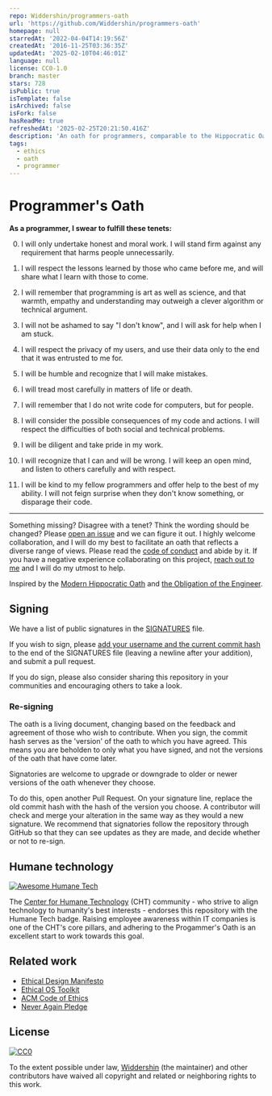 ```yaml
---
repo: Widdershin/programmers-oath
url: 'https://github.com/Widdershin/programmers-oath'
homepage: null
starredAt: '2022-04-04T14:19:56Z'
createdAt: '2016-11-25T03:36:35Z'
updatedAt: '2025-02-10T04:46:01Z'
language: null
license: CC0-1.0
branch: master
stars: 728
isPublic: true
isTemplate: false
isArchived: false
isFork: false
hasReadMe: true
refreshedAt: '2025-02-25T20:21:50.416Z'
description: 'An oath for programmers, comparable to the Hippocratic Oath'
tags:
  - ethics
  - oath
  - programmer
---
```


# Programmer's Oath

**As a programmer, I swear to fulfill these tenets:**

0. I will only undertake honest and moral work. I will stand firm against any requirement that harms people unnecessarily.

1. I will respect the lessons learned by those who came before me, and will share what I learn with those to come.

2. I will remember that programming is art as well as science, and that warmth, empathy and understanding may outweigh a clever algorithm or technical argument.

3. I will not be ashamed to say "I don't know", and I will ask for help when I am stuck.

4. I will respect the privacy of my users, and use their data only to the end that it was entrusted to me for.

5. I will be humble and recognize that I will make mistakes.

6. I will tread most carefully in matters of life or death.

7. I will remember that I do not write code for computers, but for people.

8. I will consider the possible consequences of my code and actions. I will respect the difficulties of both social and technical problems.

9. I will be diligent and take pride in my work.

10. I will recognize that I can and will be wrong. I will keep an open mind, and listen to others carefully and with respect.

11. I will be kind to my fellow programmers and offer help to the best of my ability. I will not feign surprise when they don't know something, or disparage their code.

------

Something missing? Disagree with a tenet? Think the wording should be changed? Please [open an issue](https://github.com/Widdershin/programmers-oath/issues/new) and we can figure it out. I highly welcome collaboration, and I will do my best to facilitate an oath that reflects a diverse range of views. Please read the [code of conduct](https://github.com/Widdershin/programmers-oath/blob/master/CODE_OF_CONDUCT.md) and abide by it. If you have a negative experience collaborating on this project, [reach out to me](mailto:ncwjohnstone@gmail.com) and I will do my utmost to help.

Inspired by the [Modern Hippocratic Oath](https://en.wikipedia.org/wiki/Hippocratic_Oath#Modern_version) and [the Obligation of the Engineer](https://en.wikipedia.org/wiki/Engineer's_Ring#The_Obligation_of_The_Engineer).

## Signing

We have a list of public signatures in the [SIGNATURES](https://github.com/Widdershin/programmers-oath/blob/master/SIGNATURES) file.

If you wish to sign, please [add your username and the current commit hash](https://github.com/Widdershin/programmers-oath/edit/master/SIGNATURES) to the end of the SIGNATURES file (leaving a newline after your addition), and submit a pull request.

If you do sign, please also consider sharing this repository in your communities and encouraging others to take a look.

### Re-signing

The oath is a living document, changing based on the feedback and agreement of those who wish to contribute. When you sign, the commit hash serves as the 'version' of the oath to which you have agreed. This means you are beholden to only what you have signed, and not the versions of the oath that have come later.

Signatories are welcome to upgrade or downgrade to older or newer versions of the oath whenever they choose.

To do this, open another Pull Request. On your signature line, replace the old commit hash with the hash of the version you choose. A contributor will check and merge your alteration in the same way as they would a new signature. We recommend that signatories follow the repository through GitHub so that they can see updates as they are made, and decide whether or not to re-sign.

## Humane technology

[![Awesome Humane Tech](https://raw.githubusercontent.com/humanetech-community/awesome-humane-tech/main/humane-tech-badge.svg?sanitize=true)](https://github.com/humanetech-community/awesome-humane-tech)

The [Center for Humane Technology](https://humanetech.com) (CHT) community - who strive to align technology to humanity's best interests - endorses this repository with the Humane Tech badge. Raising employee awareness within IT companies is one of the CHT's core pillars, and adhering to the Progammer's Oath is an excellent start to work towards this goal.

## Related work

- [Ethical Design Manifesto](https://ind.ie/ethical-design/)
- [Ethical OS Toolkit](https://ethicalos.org/)
- [ACM Code of Ethics](https://ethics.acm.org/)
- [Never Again Pledge](https://neveragain.tech/)

## License

[![CC0](http://i.creativecommons.org/p/zero/1.0/88x31.png)](LICENSE)

To the extent possible under law, [Widdershin](https://github.com/Widdershin) (the maintainer) and other contributors have waived all copyright and related or neighboring rights to this work.
